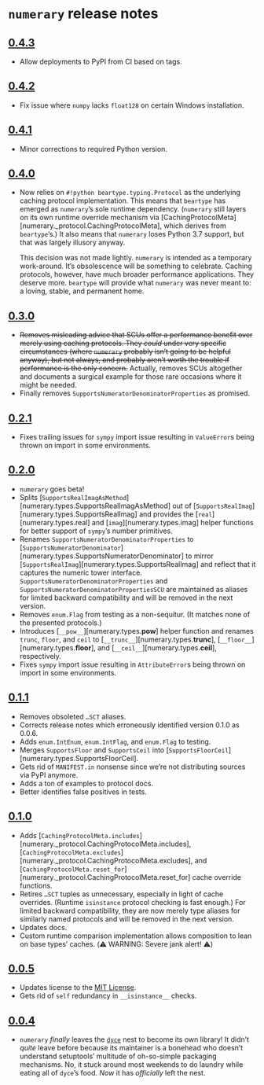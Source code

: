 <!---
  Copyright and other protections apply. Please see the accompanying LICENSE file for
  rights and restrictions governing use of this software. All rights not expressly
  waived or licensed are reserved. If that file is missing or appears to be modified
  from its original, then please contact the author before viewing or using this
  software in any capacity.

  !!!!!!!!!!!!!!!!!!!!!!!!!!!!!!!!!!!!!!!!!!!!!!!!!!!!!!!!!!!!!!!!!!!!
  !!!!!!!!!!!!!!! IMPORTANT: READ THIS BEFORE EDITING! !!!!!!!!!!!!!!!
  !!!!!!!!!!!!!!!!!!!!!!!!!!!!!!!!!!!!!!!!!!!!!!!!!!!!!!!!!!!!!!!!!!!!
  Please keep each sentence on its own unwrapped line.
  It looks like crap in a text editor, but it has no effect on rendering, and it allows much more useful diffs.
  Thank you!
-->

# ``numerary`` release notes

## [0.4.3](https://github.com/posita/numerary/releases/tag/v0.4.3)

* Allow deployments to PyPI from CI based on tags.

## [0.4.2](https://github.com/posita/numerary/releases/tag/v0.4.2)

* Fix issue where ``numpy`` lacks ``float128`` on certain Windows installation.

## [0.4.1](https://github.com/posita/numerary/releases/tag/v0.4.1)

* Minor corrections to required Python version.

## [0.4.0](https://github.com/posita/numerary/releases/tag/v0.4.0)

* Now relies on ``#!python beartype.typing.Protocol`` as the underlying caching protocol implementation.
  This means that ``beartype`` has emerged as ``numerary``’s sole runtime dependency.
  (``numerary`` still layers on its own runtime override mechanism via [CachingProtocolMeta][numerary._protocol.CachingProtocolMeta], which derives from ``beartype``’s.)
  It also means that ``numerary`` loses Python 3.7 support, but that was largely illusory anyway.

  This decision was not made lightly.
  ``numerary`` is intended as a temporary work-around.
  It’s obsolescence will be something to celebrate.
  Caching protocols, however, have much broader performance applications.
  They deserve more.
  ``beartype`` will provide what ``numerary`` was never meant to: a loving, stable, and permanent home.

## [0.3.0](https://github.com/posita/numerary/releases/tag/v0.3.0)

* ~~Removes misleading advice that SCUs offer a performance benefit over merely using caching protocols.
  They *could* under very specific circumstances (where ``numerary`` probably isn’t going to be helpful anyway), but not always, and probably aren’t worth the trouble if performance is the only concern.~~
  Actually, removes SCUs altogether and documents a surgical example for those rare occasions where it might be needed.
* Finally removes ``SupportsNumeratorDenominatorProperties`` as promised.

## [0.2.1](https://github.com/posita/numerary/releases/tag/v0.2.1)

* Fixes trailing issues for `sympy` import issue resulting in `ValueError`s being thrown on import in some environments.

## [0.2.0](https://github.com/posita/numerary/releases/tag/v0.2.0)

* ``numerary`` goes beta!
* Splits [``SupportsRealImagAsMethod``][numerary.types.SupportsRealImagAsMethod] out of [``SupportsRealImag``][numerary.types.SupportsRealImag] and provides the [``real``][numerary.types.real] and [``imag``][numerary.types.imag] helper functions for better support of ``sympy``’s number primitives.
* Renames ``SupportsNumeratorDenominatorProperties`` to [``SupportsNumeratorDenominator``][numerary.types.SupportsNumeratorDenominator] to mirror [``SupportsRealImag``][numerary.types.SupportsRealImag] and reflect that it captures the numeric tower interface.
  ``SupportsNumeratorDenominatorProperties`` and ``SupportsNumeratorDenominatorPropertiesSCU`` are maintained as aliases for limited backward compatibility and will be removed in the next version.
* Removes ``enum.Flag`` from testing as a non-sequitur.
  (It matches none of the presented protocols.)
* Introduces [``__pow__``][numerary.types.__pow__] helper function and renames ``trunc``, ``floor``, and ``ceil`` to [``__trunc__``][numerary.types.__trunc__], [``__floor__``][numerary.types.__floor__], and [``__ceil__``][numerary.types.__ceil__], respectively.
* Fixes `sympy` import issue resulting in `AttributeError`s being thrown on import in some environments.

## [0.1.1](https://github.com/posita/numerary/releases/tag/v0.1.1)

* Removes obsoleted ``…SCT`` aliases.
* Corrects release notes which erroneously identified version 0.1.0 as 0.0.6.
* Adds ``enum.IntEnum``, ``enum.IntFlag``, and ``enum.Flag`` to testing.
* Merges ``SupportsFloor`` and ``SupportsCeil`` into [``SupportsFloorCeil``][numerary.types.SupportsFloorCeil].
* Gets rid of ``MANIFEST.in`` nonsense since we’re not distributing sources via PyPI anymore.
* Adds a ton of examples to protocol docs.
* Better identifies false positives in tests.

## [0.1.0](https://github.com/posita/numerary/releases/tag/v0.1.0)

* Adds [``CachingProtocolMeta.includes``][numerary._protocol.CachingProtocolMeta.includes],
  [``CachingProtocolMeta.excludes``][numerary._protocol.CachingProtocolMeta.excludes], and
  [``CachingProtocolMeta.reset_for``][numerary._protocol.CachingProtocolMeta.reset_for]
  cache override functions.
* Retires ``…SCT`` tuples as unnecessary, especially in light of cache overrides.
  (Runtime ``isinstance`` protocol checking is fast enough.)
  For limited backward compatibility, they are now merely type aliases for similarly named protocols and will be removed in the next version.
* Updates docs.
* Custom runtime comparison implementation allows composition to lean on base types’ caches.
  (⚠️ WARNING: Severe jank alert! ⚠️)

## [0.0.5](https://github.com/posita/numerary/releases/tag/v0.0.5)

* Updates license to the [MIT License](https://opensource.org/licenses/MIT).
* Gets rid of ``self`` redundancy in ``__isinstance__`` checks.

## [0.0.4](https://github.com/posita/numerary/releases/tag/v0.0.4)

* ``numerary`` *finally* leaves the [``dyce``](https://github.com/posita/dyce/) nest to become its own library!
  It didn’t *quite* leave before because its maintainer is a bonehead who doesn’t understand setuptools’ multitude of oh-so-simple packaging mechanisms.
  No, it stuck around most weekends to do laundry while eating all of ``dyce``’s food.
  *Now* it has *officially* left the nest.
